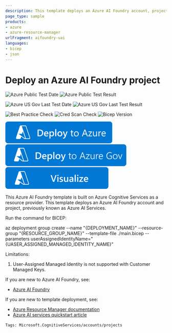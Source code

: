 ```yaml
---
description: This template deploys an Azure AI Foundry account, project, and model deployment with your User-Assigned Managed Identity.
page_type: sample
products:
- azure
- azure-resource-manager
urlFragment: aifoundry-uai
languages:
- bicep
- json
---
```

# Deploy an Azure AI Foundry project

![Azure Public Test Date](https://azurequickstartsservice.blob.core.windows.net/badges/quickstarts/microsoft.cognitiveservices/aifoundry-uai/PublicLastTestDate.svg)
![Azure Public Test Result](https://azurequickstartsservice.blob.core.windows.net/badges/quickstarts/microsoft.cognitiveservices/aifoundry-uai/PublicDeployment.svg)

![Azure US Gov Last Test Date](https://azurequickstartsservice.blob.core.windows.net/badges/quickstarts/microsoft.cognitiveservices/aifoundry-uai/FairfaxLastTestDate.svg)
![Azure US Gov Last Test Result](https://azurequickstartsservice.blob.core.windows.net/badges/quickstarts/microsoft.cognitiveservices/aifoundry-uai/FairfaxDeployment.svg)

![Best Practice Check](https://azurequickstartsservice.blob.core.windows.net/badges/quickstarts/microsoft.cognitiveservices/aifoundry-uai/BestPracticeResult.svg)
![Cred Scan Check](https://azurequickstartsservice.blob.core.windows.net/badges/quickstarts/microsoft.cognitiveservices/aifoundry-uai/CredScanResult.svg)
![Bicep Version](https://azurequickstartsservice.blob.core.windows.net/badges/quickstarts/microsoft.cognitiveservices/aifoundry-uai/BicepVersion.svg)

[![Deploy To Azure](https://raw.githubusercontent.com/Azure/azure-quickstart-templates/master/1-CONTRIBUTION-GUIDE/images/deploytoazure.svg?sanitize=true)](https://portal.azure.com/#create/Microsoft.Template/uri/https%3A%2F%2Fraw.githubusercontent.com%2Fandyaviles121%2Fazure-quickstart-templates%2Faifoundry-basic-projects%2Fquickstarts%2Fmicrosoft.cognitiveservices%2Faifoundry-uai%2Fazuredeploy.json)
[![Deploy To Azure US Gov](https://raw.githubusercontent.com/Azure/azure-quickstart-templates/master/1-CONTRIBUTION-GUIDE/images/deploytoazuregov.svg?sanitize=true)](https://portal.azure.us/#create/Microsoft.Template/uri/https%3A%2F%2Fraw.githubusercontent.com%2Fandyaviles121%2Fazure-quickstart-templates%2Faifoundry-basic-projects%2Fquickstarts%2Fmicrosoft.cognitiveservices%2Faifoundry-uai%2Fazuredeploy.json)
[![Visualize](https://raw.githubusercontent.com/Azure/azure-quickstart-templates/master/1-CONTRIBUTION-GUIDE/images/visualizebutton.svg?sanitize=true)](http://armviz.io/#/?load=https%3A%2F%2Fraw.githubusercontent.com%2andyaviles121%2Fazure-quickstart-templates%2Faifoundry-basic-projects%2Fquickstarts%2Fmicrosoft.cognitiveservices%2Faifoundry-uai%2Fazuredeploy.json)

This Azure AI Foundry template is built on Azure Cognitive Services as a resource provider. This template deploys an Azure AI Foundry account and project, previously known as Azure AI Services.

Run the command for BICEP:

az deployment group create --name "{DEPLOYMENT_NAME}" --resource-group "{RESOURCE_GROUP_NAME}" --template-file ./main.bicep --parameters  userAssignedIdentityName="{UASER_ASSIGNED_MANAGED_IDENTITY_NAME}" 

Limitations:
1. User-Assigned Managed Identity is not supported with Customer Managed Keys.

If you are new to Azure AI Foundry, see:

- [Azure AI Foundry](https://learn.microsoft.com/azure/ai-foundry/)

If you are new to template deployment, see:

- [Azure Resource Manager documentation](https://learn.microsoft.com/azure/azure-resource-manager/)
- [Azure AI services quickstart article](https://learn.microsoft.com/azure/cognitive-services/resource-manager-template)

`Tags: Microsoft.CognitiveServices/accounts/projects`